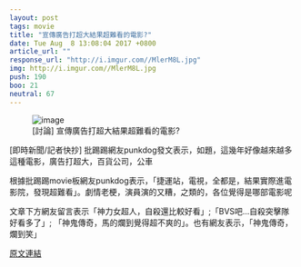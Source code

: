 ```yaml
---
layout: post
tags: movie
title: "宣傳廣告打超大結果超難看的電影?"
date: Tue Aug  8 13:08:04 2017 +0800
article_url: ""
response_url: "http://i.imgur.com//MlerM8L.jpg"
img: http://i.imgur.com//MlerM8L.jpg
push: 190
boo: 21
neutral: 67
---
```


<figure>
<img src="http://i.imgur.com//MlerM8L.jpg" alt="image">
<figcaption>
[討論] 宣傳廣告打超大結果超難看的電影?
</figcaption>
</figure>



[即時新聞/記者快抄] 批踢踢網友punkdog發文表示，如題，這幾年好像越來越多這種電影，廣告打超大，百貨公司，公車

根據批踢踢movie板網友punkdog表示，「捷運站，電視，全都是，結果實際進電影院，發現超難看」。劇情老梗，演員演的又糟，之類的，各位覺得是哪部電影呢

文章下方網友留言表示「神力女超人，自殺還比較好看」;「BVS吧...自殺突擊隊好看多了」; 「神鬼傳奇，馬的爛到覺得超不爽的」。也有網友表示，「神鬼傳奇，爛到笑」

<a href = "https://www.ptt.cc/bbs/movie/M.1502168887.A.1E7.html">原文連結</a>

